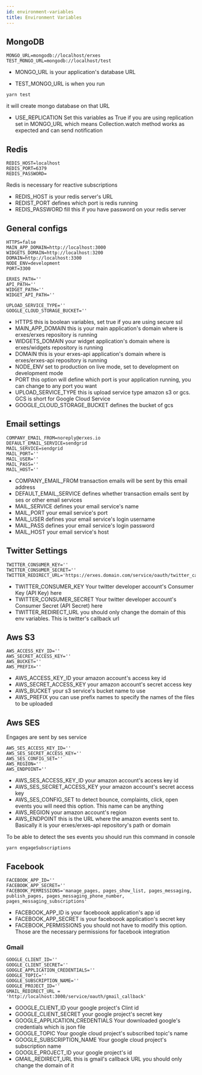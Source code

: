 ```yaml
---
id: environment-variables
title: Environment Variables
---
```


## MongoDB

```
MONGO_URL=mongodb://localhost/erxes
TEST_MONGO_URL=mongodb://localhost/test
```

- MONGO_URL is your application's database URL

- TEST_MONGO_URL is when you run

```
yarn test
```

it will create mongo database on that URL

- USE_REPLICATION Set this variables as True if you are using replication set in MONGO_URL which means Collection.watch method works as expected and can send notification

## Redis

```
REDIS_HOST=localhost
REDIS_PORT=6379
REDIS_PASSWORD=
```

Redis is necessary for reactive subscriptions

- REDIS_HOST is your redis server's URL
- REDIST_PORT defines which port is redis running
- REDIS_PASSWORD fill this if you have password on your redis server

## General configs

```
HTTPS=false
MAIN_APP_DOMAIN=http://localhost:3000
WIDGETS_DOMAIN=http://localhost:3200
DOMAIN=http://localhost:3300
NODE_ENV=development
PORT=3300

ERXES_PATH=''
API_PATH=''
WIDGET_PATH=''
WIDGET_API_PATH=''

UPLOAD_SERVICE_TYPE=''
GOOGLE_CLOUD_STORAGE_BUCKET=''
```

- HTTPS this is boolean variables, set true if you are using secure ssl
- MAIN_APP_DOMAIN this is your main application's domain where is erxes/erxes repository is running
- WIDGETS_DOMAIN your widget application's domain where is erxes/widgets repository is running
- DOMAIN this is your erxes-api application's domain where is erxes/erxes-api repository is running
- NODE_ENV set to production on live mode, set to development on development mode
- PORT this option will define which port is your application running, you can change to any port you want
- UPLOAD_SERVICE_TYPE this is upload service type amazon s3 or gcs. GCS is short for Google Cloud Service
- GOOGLE_CLOUD_STORAGE_BUCKET defines the bucket of gcs

## Email settings

```
COMPANY_EMAIL_FROM=noreply@erxes.io
DEFAULT_EMAIL_SERVICE=sendgrid
MAIL_SERVICE=sendgrid
MAIL_PORT=''
MAIL_USER=''
MAIL_PASS=''
MAIL_HOST=''
```

- COMPANY_EMAIL_FROM transaction emails will be sent by this email address
- DEFAULT_EMAIL_SERVICE defines whether transaction emails sent by ses or other email services
- MAIL_SERVICE defines your email service's name
- MAIL_PORT your email service's port
- MAIL_USER defines your email service's login username
- MAIL_PASS defines your email service's login password
- MAIL_HOST your email service's host

## Twitter Settings

```
TWITTER_CONSUMER_KEY=''
TWITTER_CONSUMER_SECRET=''
TWITTER_REDIRECT_URL='https://erxes.domain.com/service/oauth/twitter_callback'
```

- TWITTER_CONSUMER_KEY Your twitter developer account's Consumer Key (API Key) here
- TWITTER_CONSUMER_SECRET Your twitter developer account's Consumer Secret (API Secret) here
- TWITTER_REDIRECT_URL you should only change the domain of this env variables. This is twitter's callback url

## Aws S3

```
AWS_ACCESS_KEY_ID=''
AWS_SECRET_ACCESS_KEY=''
AWS_BUCKET=''
AWS_PREFIX=''
```

- AWS_ACCESS_KEY_ID your amazon account's access key id
- AWS_SECRET_ACCESS_KEY your amazon account's secret access key
- AWS_BUCKET your s3 service's bucket name to use
- AWS_PREFIX you can use prefix names to specify the names of the files to be uploaded

## Aws SES

Engages are sent by ses service

```
AWS_SES_ACCESS_KEY_ID=''
AWS_SES_SECRET_ACCESS_KEY=''
AWS_SES_CONFIG_SET=''
AWS_REGION=''
AWS_ENDPOINT=''
```

- AWS_SES_ACCESS_KEY_ID your amazon account's access key id
- AWS_SES_SECRET_ACCESS_KEY your amazon account's secret access key
- AWS_SES_CONFIG_SET to detect bounce, complaints, click, open events you will need this option. This name can be anything
- AWS_REGION your amazon account's region
- AWS_ENDPOINT this is the URL where the amazon events sent to. Basically it is your erxes/erxes-api repository's path or domain

To be able to detect the ses events you should run this command in console

```
yarn engageSubscriptions
```

## Facebook

```
FACEBOOK_APP_ID=''
FACEBOOK_APP_SECRET=''
FACEBOOK_PERMISSIONS='manage_pages, pages_show_list, pages_messaging, publish_pages, pages_messaging_phone_number, pages_messaging_subscriptions'

```

- FACEBOOK_APP_ID is your faceboook application's app id
- FACEBOOK_APP_SECRET is your faceboook application's secret key
- FACEBOOK_PERMISSIONS you should not have to modify this option. Those are the necessary permissions for facebook integration

### Gmail

```
GOOGLE_CLIENT_ID=''
GOOGLE_CLIENT_SECRET=''
GOOGLE_APPLICATION_CREDENTIALS=''
GOOGLE_TOPIC=''
GOOGLE_SUBSCRIPTION_NAME=''
GOOGLE_PROJECT_ID=''
GMAIL_REDIRECT_URL = 'http://localhost:3000/service/oauth/gmail_callback'
```

- GOOGLE_CLIENT_ID your google project's Clint id
- GOOGLE_CLIENT_SECRET your google project's secret key
- GOOGLE_APPLICATION_CREDENTIALS Your downloaded google's credentials which is json file
- GOOGLE_TOPIC Your google cloud project's subscribed topic's name
- GOOGLE_SUBSCRIPTION_NAME Your google cloud project's subscription name
- GOOGLE_PROJECT_ID your google project's id
- GMAIL_REDIRECT_URL this is gmail's callback URL you should only change the domain of it
